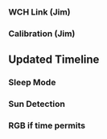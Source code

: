 ### WCH Link (Jim)
### Calibration (Jim)


## Updated Timeline
### Sleep Mode
### Sun Detection
### RGB if time permits

